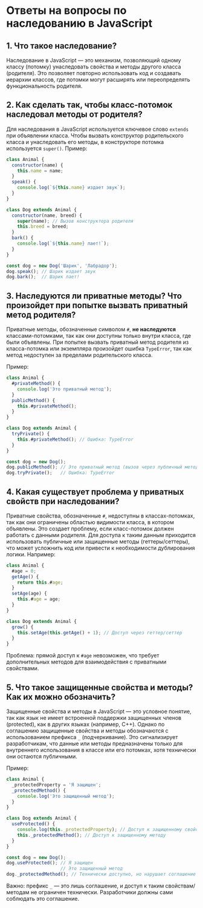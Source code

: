 # Ответы на вопросы по наследованию в JavaScript

## 1. Что такое наследование?

Наследование в JavaScript — это механизм, позволяющий одному классу (потомку) унаследовать свойства и методы другого класса (родителя). Это позволяет повторно использовать код и создавать иерархии классов, где потомки могут расширять или переопределять функциональность родителя.

## 2. Как сделать так, чтобы класс-потомок наследовал методы от родителя?

Для наследования в JavaScript используется ключевое слово `extends` при объявлении класса. Чтобы вызвать конструктор родительского класса и унаследовать его методы, в конструкторе потомка используется `super()`. Пример:

```javascript
class Animal {
  constructor(name) {
    this.name = name;
  }
  speak() {
    console.log(`${this.name} издает звук`);
  }
}

class Dog extends Animal {
  constructor(name, breed) {
    super(name); // Вызов конструктора родителя
    this.breed = breed;
  }
  bark() {
    console.log(`${this.name} лает!`);
  }
}

const dog = new Dog('Шарик', 'Лабрадор');
dog.speak(); // Шарик издает звук
dog.bark();  // Шарик лает!
```

## 3. Наследуются ли приватные методы? Что произойдет при попытке вызвать приватный метод родителя?

Приватные методы, обозначенные символом `#`, **не наследуются** классами-потомками, так как они доступны только внутри класса, где были объявлены. При попытке вызвать приватный метод родителя из класса-потомка или экземпляра произойдет ошибка `TypeError`, так как метод недоступен за пределами родительского класса.

Пример:

```javascript
class Animal {
  #privateMethod() {
    console.log('Это приватный метод');
  }
  publicMethod() {
    this.#privateMethod();
  }
}

class Dog extends Animal {
  tryPrivate() {
    this.#privateMethod(); // Ошибка: TypeError
  }
}

const dog = new Dog();
dog.publicMethod(); // Это приватный метод (вызов через публичный метод родителя)
dog.tryPrivate();   // Ошибка: TypeError
```

## 4. Какая существует проблема у приватных свойств при наследовании?

Приватные свойства, обозначенные `#`, недоступны в классах-потомках, так как они ограничены областью видимости класса, в котором объявлены. Это создает проблему, если класс-потомок должен работать с данными родителя. Для доступа к таким данным приходится использовать публичные или защищенные методы (геттеры/сеттеры), что может усложнить код или привести к необходимости дублирования логики. Например:

```javascript
class Animal {
  #age = 0;
  getAge() {
    return this.#age;
  }
  setAge(age) {
    this.#age = age;
  }
}

class Dog extends Animal {
  grow() {
    this.setAge(this.getAge() + 1); // Доступ через геттер/сеттер
  }
}
```

Проблема: прямой доступ к `#age` невозможен, что требует дополнительных методов для взаимодействия с приватными свойствами.

## 5. Что такое защищенные свойства и методы? Как их можно обозначить?

Защищенные свойства и методы в JavaScript — это условное понятие, так как язык не имеет встроенной поддержки защищенных членов (protected), как в других языках (например, C++). Однако по соглашению защищенные свойства и методы обозначаются с использованием префикса `_` (подчеркивание). Это сигнализирует разработчикам, что данные или методы предназначены только для внутреннего использования в классе или его потомках, хотя технически они остаются публичными.

Пример:

```javascript
class Animal {
  _protectedProperty = 'Я защищен';
  _protectedMethod() {
    console.log('Это защищенный метод');
  }
}

class Dog extends Animal {
  useProtected() {
    console.log(this._protectedProperty); // Доступ к защищенному свойству
    this._protectedMethod(); // Доступ к защищенному методу
  }
}

const dog = new Dog();
dog.useProtected(); // Я защищен
                    // Это защищенный метод
dog._protectedMethod(); // Технически доступно, но нарушает соглашение
```

Важно: префикс `_` — это лишь соглашение, и доступ к таким свойствам/методам не ограничен технически. Разработчики должны сами соблюдать это соглашение.